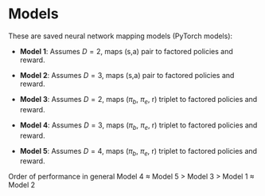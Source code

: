 # Models
These are saved neural network mapping models (PyTorch models):

- **Model 1**: Assumes $D=2$, maps (s,a) pair to factored policies and reward.

- **Model 2**: Assumes $D=3$, maps (s,a) pair to factored policies and reward.

- **Model 3**: Assumes $D=2$, maps ($\pi_b$, $\pi_e$, r) triplet to factored policies and reward.

- **Model 4**: Assumes $D=3$, maps ($\pi_b$, $\pi_e$, r) triplet to factored policies and reward.

- **Model 5**: Assumes $D=4$, maps ($\pi_b$, $\pi_e$, r) triplet to factored policies and reward.


Order of performance in general Model 4 $\approx$ Model 5 $>$ Model 3 $>$ Model 1 $\approx$ Model 2